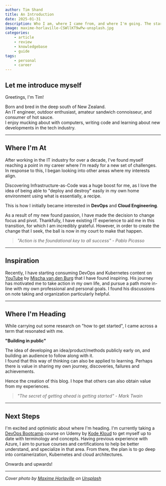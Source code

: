 ```yaml
---
author: Tim Shand
title: An Introduction
date: 2025-01-31
description: Who I am, where I came from, and where I'm going. The start of a new journey.
image: maxime-horlaville-CSWllKT9wPw-unsplash.jpg
categories:
    - article
    - review
    - knowledgebase
    - guide
tags:
    - personal
    - career
---
```


## Let me introduce myself

Greetings, I'm Tim!  

Born and bred in the deep south of New Zealand.  
An IT engineer, outdoor enthusiast, amateur sandwich connoisseur, and consumer of hot sauce.  
I enjoy mucking about with computers, writing code and learning about new developments in the tech industry.  

---

## Where I'm At

After working in the IT industry for over a decade, I've found myself reaching a point in my career where I'm ready for a new set of challenges. In response to this, I began looking into other areas where my interests align.

Discovering Infrastructure-as-Code was a huge boost for me, as I love the idea of being able to "deploy and destroy" easily in my own home environment using what is essentially, a recipe.  

This is how I initially became interested in **DevOps** and **Cloud Engineering**.  

As a result of my new found passion, I have made the decision to change focus and pivot. Thankfully, I have existing IT experience to aid me in this transition, for which I am incredibly grateful. However, in order to create the change that I seek, the ball is now in my court to make that happen.  

> *"Action is the foundational key to all success" - Pablo Picasso*

---

## Inspiration

Recently, I have starting consuming DevOps and Kubernetes content on [YouTube](https://www.youtube.com/@mischavandenburg) by [Mischa van den Burg](https://mischavandenburg.com/ "Mischa van den Burg (Alt + H)") that I have found inspiring. His journey has motivated me to take action in my own life, and pursue a path more in-line with my own professional and personal goals. I found his discussions on note taking and organization particularly helpful.

---

## Where I'm Heading

While carrying out some research on "how to get started", I came across a term that resonated with me.  

**"Building in public"**  

The idea of developing an idea/product/methods publicly early on, and building an audience to follow along with it.  
I found that this way of thinking can also be applied to learning. Perhaps there is value in sharing my own journey, discoveries, failures and achievements.  

Hence the creation of this blog. I hope that others can also obtain value from my experiences.  

> *"The secret of getting ahead is getting started" - Mark Twain*

---

## Next Steps

I'm excited and optimistic about where I'm heading. I'm currently taking a [DevOps Bootcamp](https://www.udemy.com/course/the-complete-devops-bootcamp/) course on Udemy by [Kode Kloud](https://kodekloud.com/) to get myself up to date with terminology and concepts. Having previous experience with Azure, I aim to pursue courses and certifications to help be better understand, and specialize in that area. From there, the plan is to go deep into containerization, Kubernetes and cloud architectures.  

Onwards and upwards!  

---

*Cover photo by [Maxime Horlaville](https://unsplash.com/@mxhpics?utm_content=creditCopyText&utm_medium=referral&utm_source=unsplash) on [Unsplash](https://unsplash.com/photos/a-black-and-white-photo-with-the-words-the-journey-is-on-CSWllKT9wPw?utm_content=creditCopyText&utm_medium=referral&utm_source=unsplash)*
